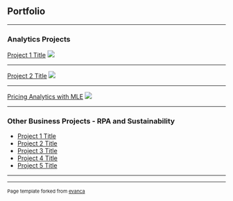 ## Portfolio

---

### Analytics Projects

[Project 1 Title](https://github.com/KevweIrikefe/kevweirikefe.github.io/blob/master/projects/NLP-Sentiment%20Analysis.html)
<img src="images/dummy_thumbnail.jpg?raw=true"/>

---
[Project 2 Title](https://github.com/KevweIrikefe/kevweirikefe.github.io/blob/master/projects/Predictive%20model%20to%20determine%20credit%20risk.html)
<img src="images/dummy_thumbnail.jpg?raw=true"/>

---
[Pricing Analytics with MLE](https://github.com/KevweIrikefe/kevweirikefe.github.io/tree/master/projects/PricingProject.html)
<img src="images/dummy_thumbnail.jpg?raw=true"/>

---

### Other Business Projects - RPA and Sustainability 

- [Project 1 Title](http://example.com/)
- [Project 2 Title](http://example.com/)
- [Project 3 Title](http://example.com/)
- [Project 4 Title](http://example.com/)
- [Project 5 Title](http://example.com/)

---




---
<p style="font-size:11px">Page template forked from <a href="https://github.com/evanca/quick-portfolio">evanca</a></p>
<!-- Remove above link if you don't want to attibute -->
